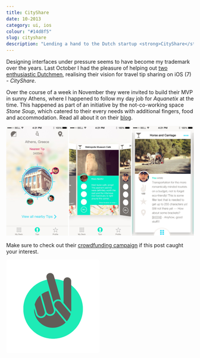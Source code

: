 ```yaml
---
title: CityShare 
date: 10-2013
category: ui, ios
colour: "#14d8f5"
slug: cityshare
description: "Lending a hand to the Dutch startup <strong>CityShare</strong>, or: how to design for <em>iOS 7</em> in just seven days time."
---
```


Designing interfaces under pressure seems to have become my trademark over the years. Last October I had the pleasure of helping out [two enthusiastic Dutchmen](http://www.cityshare.com), realising their vision for travel tip sharing on iOS (7) -  _CityShare_. 

Over the course of a week in November they were invited to build their MVP in sunny Athens, where I happened to follow my day job for _Aquanetix_ at the time. This happened as part of an initiative by the not-co-working space _Stone Soup_, which catered to their every needs with additional fingers, food and accommodation. Read all about it on their [blog](http://stonesoup.io/2013/11/The-Greek-Pressure-Cooker.html).

![CityShare MVP Designs Collage](designs.jpg)

Make sure to check out their [crowdfunding campaign](http://www.symbid.nl/ideas/4506-cityshare) if this post caught your interest.

![CityShare Logo](logo.png)